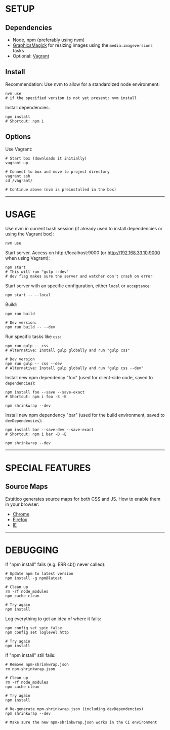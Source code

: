 # SETUP

## Dependencies

* Node, npm (preferably using [nvm](https://github.com/creationix/nvm))
* [GraphicsMagick](http://www.graphicsmagick.org/) for resizing images using the `media:imageversions` tasks
* Optional: [Vagrant](https://www.vagrantup.com/)

## Install

Recommendation: Use nvm to allow for a standardized node environment:

```shell
nvm use
# if the specified version is not yet present: nvm install
```

Install dependencies:

```shell
npm install
# Shortcut: npm i
```

## Options

Use Vagrant:

```shell
# Start box (downloads it initially)
vagrant up

# Connect to box and move to project directory
vagrant ssh
cd /vagrant/

# Continue above (nvm is preinstalled in the box)
```


----


# USAGE

Use nvm in current bash session (if already used to install dependencies or using the Vagrant box):

```shell
nvm use
```

Start server. Access on http://localhost:9000 (or http://192.168.33.10:9000 when using Vagrant):

```shell
npm start
# This will run "gulp --dev"
# dev flag makes sure the server and watcher don't crash on error
```

Start server with an specific configuration, either `local` or `acceptance`:

```shell
npm start -- --local
```

Build:

```shell
npm run build

# Dev version:
npm run build -- --dev
```

Run specific tasks like `css`:

```shell
npm run gulp -- css
# Alternative: Install gulp globally and run "gulp css"

# Dev version
npm run gulp -- css --dev
# Alternative: Install gulp globally and run "gulp css --dev"
```

Install new npm dependency "foo" (used for client-side code, saved to `dependencies`):

```shell
npm install foo --save --save-exact
# Shortcut: npm i foo -S -E

npm shrinkwrap --dev
```

Install new npm dependency "bar" (used for the build environment, saved to  `devDependencies`):

```shell
npm install bar --save-dev --save-exact
# Shortcut: npm i bar -D -E

npm shrinkwrap --dev
```


----


# SPECIAL FEATURES

## Source Maps

Estático generates source maps for both CSS and JS. How to enable them in your browser:

* [Chrome](https://developer.chrome.com/devtools/docs/javascript-debugging#source-maps)
* [Firefox](https://developer.mozilla.org/en-US/docs/Tools/Debugger/How_to/Use_a_source_map)
* [IE](http://blogs.msdn.com/b/davrous/archive/2014/08/22/enhance-your-javascript-debugging-life-thanks-to-the-source-map-support-available-in-ie11-chrome-opera-amp-firefox.aspx)

----


# DEBUGGING

If "npm install" fails (e.g. ERR cb() never called):

```shell
# Update npm to latest version
npm install -g npm@latest

# Clean up
rm -rf node_modules
npm cache clean

# Try again
npm install
```

Log everything to get an idea of where it fails:

```shell
npm config set spin false
npm config set loglevel http

# Try again
npm install
```

If "npm install" still fails:

```shell
# Remove npm-shrinkwrap.json
rm npm-shrinkwrap.json

# Clean up
rm -rf node_modules
npm cache clean

# Try again
npm install

# Re-generate npm-shrinkwrap.json (including devDependencies)
npm shrinkwrap --dev

# Make sure the new npm-shrinkwrap.json works in the CI environment
```
